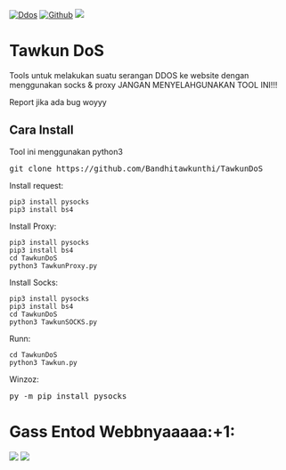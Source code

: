 [![Ddos](https://img.shields.io/badge/-Ddos-green?style=flat&logo=python&link=https://github.com/Bandhitawkunthi)](https://github.com/Bandhitawkunthi)
[![Github](https://img.shields.io/badge/-Github-black?style=flat&logo=github&link=https://github.com/Bandhitawkunthi)](https://github.com/Bandhitawkunthi)
<img src="https://g.top4top.io/p_2171newd20.png"></img>
# Tawkun DoS
Tools untuk melakukan suatu serangan DDOS ke website dengan menggunakan socks & proxy 
JANGAN MENYELAHGUNAKAN TOOL INI!!!


Report jika ada bug woyyy

<h2>Cara Install</h2>
Tool ini menggunakan python3 

<pre>git clone https://github.com/Bandhitawkunthi/TawkunDoS</pre>

Install request:
```
pip3 install pysocks
pip3 install bs4
```
Install Proxy:
```
pip3 install pysocks
pip3 install bs4
cd TawkunDoS
python3 TawkunProxy.py
```
Install Socks:
```
pip3 install pysocks
pip3 install bs4
cd TawkunDoS
python3 TawkunSOCKS.py
```
Runn:
```
cd TawkunDoS
python3 Tawkun.py
```
Winzoz:
<pre>py -m pip install pysocks</pre>

<h1>Gass Entod Webbnyaaaaa:+1:</h1>
<Img src="https://i.top4top.io/p_2171v8om41.png"></img>
<Img src="https://h.top4top.io/p_21716qb480.jpg"></img>


